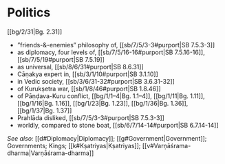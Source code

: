 # Politics

[[bg/2/31|Bg. 2.31]]

* ”friends-&-enemies” philosophy of, [[sb/7/5/3-3#purport|SB 7.5.3-3]]
* as diplomacy, four levels of, [[sb/7/5/16-16#purport|SB 7.5.16-16]], [[sb/7/5/19#purport|SB 7.5.19]]
* as universal, [[sb/8/6/31#purport|SB 8.6.31]]
* Cāṇakya expert in, [[sb/3/1/10#purport|SB 3.1.10]]
* in Vedic society, [[sb/3/6/31-32#purport|SB 3.6.31-32]]
* of Kurukṣetra war, [[sb/1/8/46#purport|SB 1.8.46]]
* of Pāṇḍava-Kuru conflict, [[bg/1/1–4|Bg. 1.1–4]], [[bg/1/11|Bg. 1.11]], [[bg/1/16|Bg. 1.16]], [[bg/1/23|Bg. 1.23]], [[bg/1/36|Bg. 1.36]], [[bg/1/37|Bg. 1.37]]
* Prahlāda disliked, [[sb/7/5/3-3#purport|SB 7.5.3-3]]
* worldly, compared to stone boat, [[sb/6/7/14-14#purport|SB 6.7.14-14]]

*See also:* [[d#Diplomacy|Diplomacy]]; [[g#Government|Government]]; Governments; Kings; [[k#Kṣatriyas|Kṣatriyas]]; [[v#Varṇāśrama-dharma|Varṇāśrama-dharma]]
